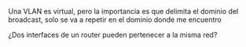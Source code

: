Una VLAN es virtual, pero la importancia es que delimita el dominio del broadcast, solo se va a repetir en el dominio donde me encuentro

¿Dos interfaces de un router pueden pertenecer a la misma red?